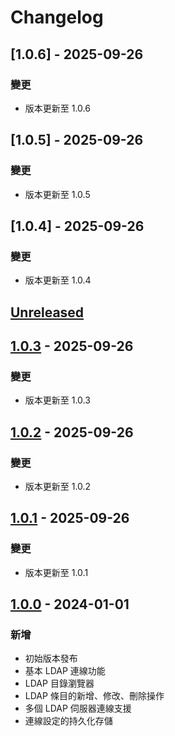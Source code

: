 # Changelog

## [1.0.6] - 2025-09-26

### 變更
- 版本更新至 1.0.6


## [1.0.5] - 2025-09-26

### 變更
- 版本更新至 1.0.5


## [1.0.4] - 2025-09-26

### 變更
- 版本更新至 1.0.4


## [Unreleased]

## [1.0.3] - 2025-09-26

### 變更

- 版本更新至 1.0.3

## [1.0.2] - 2025-09-26

### 變更

- 版本更新至 1.0.2

## [1.0.1] - 2025-09-26

### 變更

- 版本更新至 1.0.1

## [1.0.0] - 2024-01-01

### 新增

- 初始版本發布
- 基本 LDAP 連線功能
- LDAP 目錄瀏覽器
- LDAP 條目的新增、修改、刪除操作
- 多個 LDAP 伺服器連線支援
- 連線設定的持久化存儲

[Unreleased]: https://github.com/ldap-plugin/ldap-plugin/compare/v1.0.3...HEAD
[1.0.3]: https://github.com/ldap-plugin/ldap-plugin/compare/v1.0.2...v1.0.3
[1.0.2]: https://github.com/ldap-plugin/ldap-plugin/compare/v1.0.1...v1.0.2
[1.0.1]: https://github.com/ldap-plugin/ldap-plugin/compare/v1.0.0...v1.0.1
[1.0.0]: https://github.com/ldap-plugin/ldap-plugin/commits/v1.0.0
